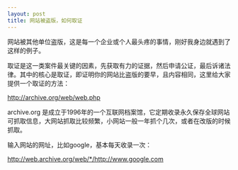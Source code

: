 ```yaml
---
layout: post
title: 网站被盗版，如何取证
---
```


网站被其他单位盗版，这是每一个企业或个人最头疼的事情，刚好我身边就遇到了这样的例子。

取证是这一类案件最关键的因素，先获取有力的证据，然后申请公证，最后诉诸法律。其中的核心是取证，即证明你的网站比盗版的要早，且内容相同，这里给大家提供一个取证的方法：

<http://archive.org/web/web.php>

archive.org 是成立于1996年的一个互联网档案馆，它定期收录永久保存全球网站可抓取信息，大网站抓取比较频繁，小网站一般一年抓个几次，或者在改版的时候抓取。

输入网站的网址，比如google，基本每天收录一次：

<http://web.archive.org/web/*/http://www.google.com>